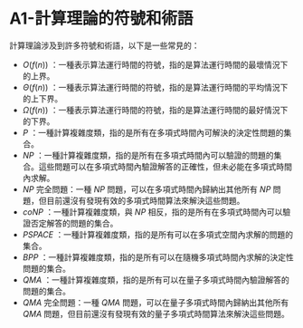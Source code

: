 # A1-計算理論的符號和術語

計算理論涉及到許多符號和術語，以下是一些常見的：

* $O(f(n))$ ：一種表示算法運行時間的符號，指的是算法運行時間的最壞情況下的上界。
* $\Theta(f(n))$ ：一種表示算法運行時間的符號，指的是算法運行時間的平均情況下的上下界。
* $\Omega(f(n))$ ：一種表示算法運行時間的符號，指的是算法運行時間的最好情況下的下界。
* $P$ ：一種計算複雜度類，指的是所有在多項式時間內可解決的決定性問題的集合。
* $NP$ ：一種計算複雜度類，指的是所有在多項式時間內可以驗證的問題的集合。這些問題可以在多項式時間內驗證解答的正確性，但未必能在多項式時間內求解。
* $NP$ 完全問題：一種 $NP$ 問題，可以在多項式時間內歸納出其他所有 $NP$ 問題，但目前還沒有發現有效的多項式時間算法來解決這些問題。
* $coNP$ ：一種計算複雜度類，與 $NP$ 相反，指的是所有在多項式時間內可以驗證否定解答的問題的集合。
* $PSPACE$ ：一種計算複雜度類，指的是所有可以在多項式空間內求解的問題的集合。
* $BPP$ ：一種計算複雜度類，指的是所有可以在隨機多項式時間內求解的決定性問題的集合。
* $QMA$ ：一種計算複雜度類，指的是所有可以在量子多項式時間內驗證解答的問題的集合。
* $QMA$ 完全問題：一種 $QMA$ 問題，可以在量子多項式時間內歸納出其他所有 $QMA$ 問題，但目前還沒有發現有效的量子多項式時間算法來解決這些問題。